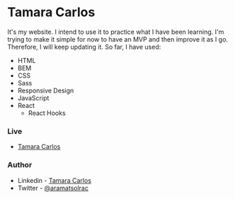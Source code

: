 # Tamara Carlos

It's my website. I intend to use it to practice what I have been learning. I'm trying to make it simple for now to have an MVP and then improve it as I go. Therefore, I will keep updating it. So far, I have used:

- HTML
- BEM
- CSS
- Sass
- Responsive Design
- JavaScript
- React
  - React Hooks

### Live

- [Tamara Carlos](https://tamara-carlos.herokuapp.com/)</a>

### Author

- Linkedin - [Tamara Carlos](https://www.linkedin.com/in/tamaracarlos/)
- Twitter - [@aramatsolrac](https://twitter.com/aramatsolrac)
